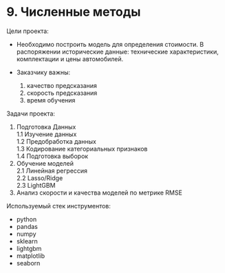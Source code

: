 # 9. Численные методы

Цели проекта:  

- Необходимо построить модель для определения стоимости. В распоряжении исторические данные: технические характеристики, комплектации и цены автомобилей.  
- Заказчику важны:  

    1. качество предсказания  
    2. скорость предсказания  
    3. время обучения  

Задачи проекта:

1. Подготовка Данных  
    1.1 Изучение данных  
    1.2 Предобработка данных  
    1.3 Кодирование категориальных признаков  
    1.4 Подготовка выборок  
2. Обучение моделей  
    2.1 Линейная регрессия  
    2.2 Lasso/Ridge  
    2.3 LightGBM  
3. Анализ скорости и качества моделей по метрике RMSE  

Используемый стек инструментов:

- python
- pandas
- numpy
- sklearn
- lightgbm
- matplotlib
- seaborn
